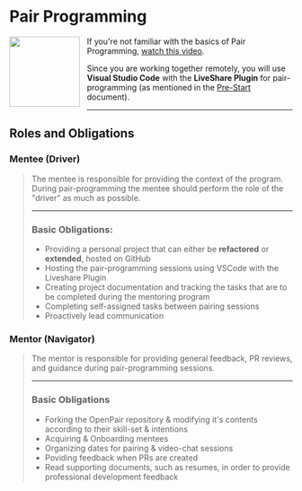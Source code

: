 #  Pair Programming

<p style="margin-bottom:10px">
<img src="assets/../../../assets/images/logo_graphic.png" align="left" width="125" style="padding-right:10px; padding-bottom:10px">

If you're not familiar with the basics of Pair Programming, [watch this video](https://www.youtube.com/watch?v=ET3Q6zNK3Io).

Since you are working together remotely, you will use **Visual Studio Code** with the **LiveShare Plugin** for pair-programming (as mentioned in the [Pre-Start](pre-start.md) document).

---
</p>



## Roles and Obligations

### Mentee (Driver)
> The mentee is responsible for providing the context of the program. During pair-programming the mentee should perform the role of the "driver" as much as possible.
>
> ---
> ### Basic Obligations:
> 	- Providing a personal project that can either be **refactored** or **extended**, hosted on GitHub
> 	- Hosting the pair-programming sessions using VSCode with the Liveshare Plugin
> 	- Creating project documentation and tracking the tasks that are to be completed during the mentoring program
> 	- Completing self-assigned tasks between pairing sessions
> 	- Proactively lead communication

### Mentor (Navigator)
> The mentor is responsible for providing general feedback, PR reviews, and guidance during pair-programming sessions.
> 
> ---
> ### Basic Obligations
> 	- Forking the OpenPair repository & modifying it's contents according to their skill-set & intentions
> 	- Acquiring & Onboarding mentees
> 	- Organizing dates for pairing & video-chat sessions
> 	- Poviding feedback when PRs are created
> 	- Read supporting documents, such as resumes, in order to provide professional development feedback
